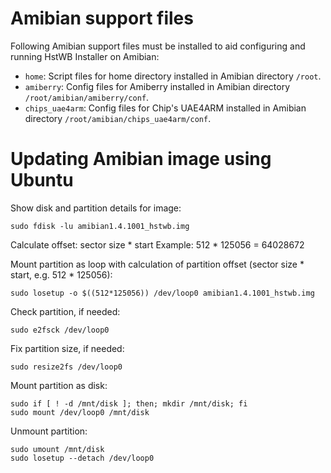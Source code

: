 # Amibian support files

Following Amibian support files must be installed to aid configuring and running HstWB Installer on Amibian:

- `home`: Script files for home directory installed in Amibian directory `/root`.  
- `amiberry`: Config files for Amiberry installed in Amibian directory `/root/amibian/amiberry/conf`.
- `chips_uae4arm`: Config files for Chip's UAE4ARM installed in Amibian directory `/root/amibian/chips_uae4arm/conf`.

# Updating Amibian image using Ubuntu

Show disk and partition details for image:
```
sudo fdisk -lu amibian1.4.1001_hstwb.img
```

Calculate offset: sector size * start
Example: 512 * 125056 = 64028672

Mount partition as loop with calculation of partition offset (sector size * start, e.g. 512 * 125056):
```
sudo losetup -o $((512*125056)) /dev/loop0 amibian1.4.1001_hstwb.img
```

Check partition, if needed:
```
sudo e2fsck /dev/loop0
```

Fix partition size, if needed:
```
sudo resize2fs /dev/loop0
```

Mount partition as disk:
```
sudo if [ ! -d /mnt/disk ]; then; mkdir /mnt/disk; fi
sudo mount /dev/loop0 /mnt/disk
```

Unmount partition:
```
sudo umount /mnt/disk
sudo losetup --detach /dev/loop0
```